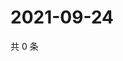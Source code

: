 # 2021-09-24

共 0 条

<!-- BEGIN -->
<!-- 最后更新时间 Fri Sep 24 2021 07:18:17 GMT+0800 (China Standard Time) -->

<!-- END -->
